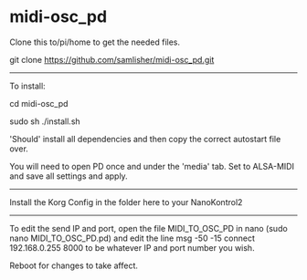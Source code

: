 # midi-osc_pd
Clone this to/pi/home to get the needed files.

git clone https://github.com/samlisher/midi-osc_pd.git

------------

To install:

cd midi-osc_pd

sudo sh ./install.sh

'Should' install all dependencies and then copy the correct autostart file over.

You will need to open PD once and under the 'media' tab. Set to ALSA-MIDI and save all settings and apply.

------------

Install the Korg Config in the folder here to your NanoKontrol2

------------

To edit the send IP and port, open the file MIDI_TO_OSC_PD in nano (sudo nano MIDI_TO_OSC_PD.pd) and edit the line msg -50 -15 connect 192.168.0.255 8000 to be whatever IP and port number you wish.

Reboot for changes to take affect.
